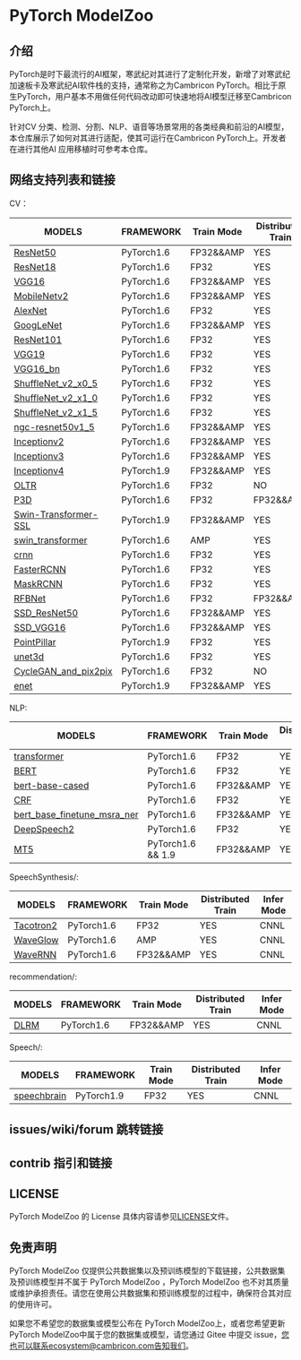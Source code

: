 # PyTorch ModelZoo 

## 介绍

PyTorch是时下最流行的AI框架，寒武纪对其进行了定制化开发，新增了对寒武纪加速板卡及寒武纪AI软件栈的支持，通常称之为Cambricon PyTorch。相比于原生PyTorch，用户基本不用做任何代码改动即可快速地将AI模型迁移至Cambricon PyTorch上。

针对CV 分类、检测、分割、NLP、语音等场景常用的各类经典和前沿的AI模型，本仓库展示了如何对其进行适配，使其可运行在Cambricon PyTorch上。开发者在进行其他AI 应用移植时可参考本仓库。


## 网络支持列表和链接

CV：

| MODELS | FRAMEWORK | Train Mode |Distributed Train| Infer  Mode
| ------------- | ------------- | ------------- | ------------- | ------------- | 
| [ResNet50](built-in/cv/classification/vision_classification) | PyTorch1.6|FP32&&AMP|YES| CNNL |
| [ResNet18](built-in/cv/classification/vision_classification) | PyTorch1.6|FP32|YES| CNNL | 
| [VGG16](built-in/cv/classification/vision_classification) | PyTorch1.6|FP32&&AMP|YES| CNNL | 
| [MobileNetv2](built-in/cv/classification/vision_classification) | PyTorch1.6|FP32&&AMP|YES| CNNL | 
| [AlexNet](built-in/cv/classification/vision_classification) | PyTorch1.6|FP32|YES| CNNL | 
| [GoogLeNet](built-in/cv/classification/vision_classification) | PyTorch1.6|FP32&&AMP|YES| CNNL | 
| [ResNet101](built-in/cv/classification/vision_classification) | PyTorch1.6|FP32|YES| CNNL | 
| [VGG19](built-in/cv/classification/vision_classification) | PyTorch1.6|FP32|YES| CNNL | 
| [VGG16_bn](built-in/cv/classification/vision_classification) | PyTorch1.6|FP32|YES| CNNL |
| [ShuffleNet_v2_x0_5](built-in/cv/classification/vision_classification) | PyTorch1.6|FP32|YES| CNNL |
| [ShuffleNet_v2_x1_0](built-in/cv/classification/vision_classification) | PyTorch1.6|FP32|YES| CNNL |
| [ShuffleNet_v2_x1_5](built-in/cv/classification/vision_classification) | PyTorch1.6|FP32|YES| CNNL |
| [ngc-resnet50v1_5](built-in/cv/classification/ngc-resnet50v1_5) | PyTorch1.6|FP32&&AMP|YES| CNNL |
| [Inceptionv2](built-in/cv/classification/Inceptionv2) | PyTorch1.6|FP32&&AMP|YES| CNNL |
| [Inceptionv3](built-in/cv/classification/timm) | PyTorch1.6|FP32&&AMP|YES| CNNL |
| [Inceptionv4](built-in/cv/classification/timm) | PyTorch1.9|FP32&&AMP|YES| CNNL |
| [OLTR](built-in/cv/classification/OLTR) | PyTorch1.6|FP32|NO| CNNL |
| [P3D](built-in/cv/classification/P3D) | PyTorch1.6|FP32|FP32&&AMP| CNNL |
| [Swin-Transformer-SSL](built-in/cv/classification/Swin-Transformer-SSL) | PyTorch1.9|FP32&&AMP|YES| CNNL |
| [swin_transformer](built-in/cv/classification/swin_transformer) | PyTorch1.6|AMP|YES| CNNL |
| [crnn](built-in/cv/classification/crnn) | PyTorch1.6|FP32|YES| CNNL |
| [FasterRCNN](built-in/cv/detection/FasterRCNN) | PyTorch1.6|FP32|YES| CNNL |
| [MaskRCNN](built-in/cv/detection/MaskRCNN) | PyTorch1.6|FP32|YES| CNNL |
| [RFBNet](built-in/cv/detection/RFBNet) | PyTorch1.6|FP32|FP32&&AMP| CNNL |
| [SSD_ResNet50](built-in/cv/detection/SSD_ResNet50) | PyTorch1.6|FP32&&AMP|YES| CNNL |
| [SSD_VGG16](built-in/cv/detection/SSD_VGG16) | PyTorch1.6|FP32&&AMP|YES| CNNL |
| [PointPillar](built-in/cv/detection/PointPillar) | PyTorch1.9|FP32|YES| CNNL |
| [unet3d](built-in/cv/segmentation/unet3d) | PyTorch1.6|FP32|YES| CNNL |
| [CycleGAN_and_pix2pix](built-in/cv/GAN/CycleGAN_and_pix2pix) | PyTorch1.6|FP32|NO| CNNL |
| [enet](built-in/cv/segmentation/enet) | PyTorch1.9|FP32&&AMP|YES| CNNL |

NLP:

| MODELS | FRAMEWORK | Train Mode |Distributed Train| Infer  Mode
| ------------- | ------------- | ------------- | ------------- | ------------- | 
| [transformer](built-in/nlp/transformer) | PyTorch1.6|FP32|YES| CNNL |
| [BERT](built-in/nlp/BERT/) | PyTorch1.6|FP32|YES| CNNL |
| [bert-base-cased](built-in/nlp/bert-base-cased) | PyTorch1.6|FP32&&AMP|YES| CNNL |
| [CRF](built-in/nlp/CRF) | PyTorch1.6|FP32|YES| CNNL |
| [bert_base_finetune_msra_ner](built-in/nlp/bert_base_finetune_msra_ner) | PyTorch1.6|FP32&&AMP|YES| CNNL |
| [DeepSpeech2](built-in/nlp/DeepSpeech2) | PyTorch1.6|FP32|YES| CNNL |
| [MT5](built-in/nlp/mt5) | PyTorch1.6 && 1.9|FP32&&AMP|YES| CNNL |

SpeechSynthesis/:

| MODELS | FRAMEWORK | Train Mode |Distributed Train| Infer  Mode
| ------------- | ------------- | ------------- | ------------- | ------------- | 
| [Tacotron2](built-in/SpeechSynthesis/Tacotron2andWaveGlow) | PyTorch1.6|FP32|YES| CNNL |
| [WaveGlow](built-in/SpeechSynthesis/Tacotron2andWaveGlow) | PyTorch1.6|AMP|YES| CNNL |
| [WaveRNN](built-in/SpeechSynthesis/WaveRNN) | PyTorch1.6|FP32&&AMP|YES| CNNL |

recommendation/:

| MODELS | FRAMEWORK | Train Mode |Distributed Train| Infer  Mode
| ------------- | ------------- | ------------- | ------------- | ------------- | 
| [DLRM](built-in/recommendation/DLRM) | PyTorch1.6|FP32&&AMP|YES| CNNL |

Speech/:

| MODELS | FRAMEWORK | Train Mode |Distributed Train| Infer  Mode
| ------------- | ------------- | ------------- | ------------- | ------------- | 
| [speechbrain](built-in/Speech/speechbrain) | PyTorch1.9|FP32|YES| CNNL |


## issues/wiki/forum 跳转链接

## contrib 指引和链接

## LICENSE

PyTorch ModelZoo  的 License 具体内容请参见[LICENSE](LICENSE)文件。

## 免责声明

PyTorch ModelZoo 仅提供公共数据集以及预训练模型的下载链接，公共数据集及预训练模型并不属于 PyTorch ModelZoo ，PyTorch ModelZoo  也不对其质量或维护承担责任。请您在使用公共数据集和预训练模型的过程中，确保符合其对应的使用许可。

如果您不希望您的数据集或模型公布在 PyTorch ModelZoo上，或者您希望更新 PyTorch ModelZoo中属于您的数据集或模型，请您通过 Gitee 中提交 issue，您也可以联系ecosystem@cambricon.com告知我们。



